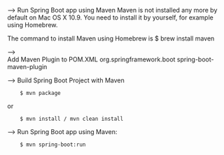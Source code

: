 -->
Run Spring Boot app using Maven
Maven is not installed any more by default on Mac OS X 10.9. You need to install it by yourself, for example using Homebrew.

The command to install Maven using Homebrew is 
        $ brew install maven

-->  
Add Maven Plugin to POM.XML
    <build>
       <plugins>
         <plugin>
           <groupId>org.springframework.boot</groupId>
           <artifactId>spring-boot-maven-plugin</artifactId>
          </plugin>
        </plugins>
    </build>

-->
Build Spring Boot Project with Maven

        $ mvn package
or

        $ mvn install / mvn clean install


-->
Run Spring Boot app using Maven:

        $ mvn spring-boot:run